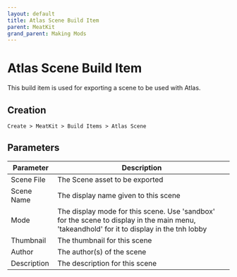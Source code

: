 ```yaml
---
layout: default
title: Atlas Scene Build Item
parent: MeatKit
grand_parent: Making Mods
---
```


# Atlas Scene Build Item
This build item is used for exporting a scene to be used with Atlas.

## Creation
`Create > MeatKit > Build Items > Atlas Scene`

## Parameters


| Parameter   | Description                                                                                                                                |
|-------------|--------------------------------------------------------------------------------------------------------------------------------------------|
| Scene File  | The Scene asset to be exported                                                                                                             |
| Scene Name  | The display name given to this scene                                                                                                       |
| Mode        | The display mode for this scene. Use 'sandbox' for the scene to display in the main menu, 'takeandhold' for it to display in the tnh lobby |
| Thumbnail   | The thumbnail for this scene                                                                                                               |
| Author      | The author(s) of the scene                                                                                                                 |
| Description | The description for this scene                                                                                                             |

